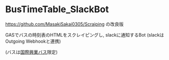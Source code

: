 # BusTimeTable_SlackBot

https://github.com/MasakiSakai0305/Scraiping の改良版

GASでバスの時刻表のHTMLをスクレイピングし, slackに通知するBot
(slackはOutgoing Webhookと連携)

(バスは[国際興業バス](https://5931bus.com/)限定)
